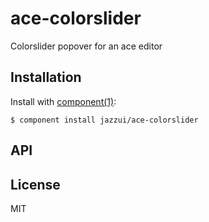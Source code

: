 
# ace-colorslider

  Colorslider popover for an ace editor

## Installation

  Install with [component(1)](http://component.io):

    $ component install jazzui/ace-colorslider

## API



## License

  MIT
